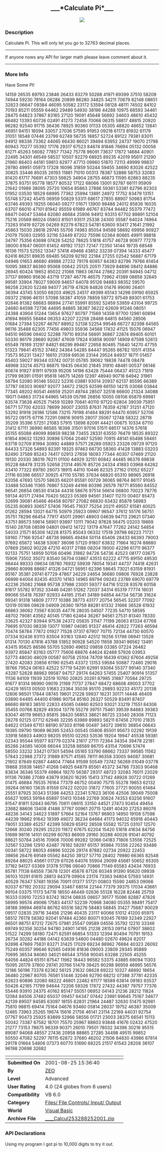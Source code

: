 ﻿<div align="center">

## \_\_\_\*Calculate Pi\*\_\_\_

<img src="PIC200182515422662.jpg">
</div>

### Description

Calculate Pi. This will only let you go to 32763 decimal places.

----

If anyone nows any API for larger math please leave comment about it.

----


 
### More Info
 
Have Some PI!

14159 26535 89793 23846 26433 83279 50288 41971 69399 37510 58209 74944 59230 78164 06286 20899 86280 34825 34211 70679 82148 08651 32823 06647 09384 46095 50582 23172 53594 08128 48111 74502 84102 70193 85211 05559 64462 29489 54930 38196 44288 10975 66593 34461 28475 64823 37867 83165 27120 19091 45648 56692 34603 48610 45432 66482 13393 60726 02491 41273 72458 70066 06315 58817 48815 20920 96282 92540 91715 36436 78925 90360 01133 05305 48820 46652 13841 46951 94151 16094 33057 27036 57595 91953 09218 61173 81932 61179 31051 18548 07446 23799 62749 56735 18857 52724 89122 79381 83011 94912 98336 73362 44065 66430 86021 39494 63952 24737 19070 21798 60943 70277 05392 17176 29317 67523 84674 81846 76694 05132 00056 81271 45263 56082 77857 71342 75778 96091 73637 17872 14684 40901 22495 34301 46549 58537 10507 92279 68925 89235 42019 95611 21290 21960 86403 44181 59813 62977 47713 09960 51870 72113 49999 99837 29780 49951 05973 17328 16096 31859 50244 59455 34690 83026 42522 30825 33446 85035 26193 11881 71010 00313 78387 52886 58753 32083 81420 61717 76691 47303 59825 34904 28755 46873 11595 62863 88235 37875 93751 95778 18577 80532 17122 68066 13001 92787 66111 95909 21642 01989 38095 25720 10654 85863 27886 59361 53381 82796 82303 01952 03530 18529 68995 77362 25994 13891 24972 17752 83479 13151 55748 57242 45415 06959 50829 53311 68617 27855 88907 50983 81754 63746 49393 19255 06040 09277 01671 13900 98488 24012 85836 16035 63707 66010 47101 81942 95559 61989 46767 83744 94482 55379 77472 68471 04047 53464 62080 46684 25906 94912 93313 67702 89891 52104 75216 20569 66024 05803 81501 93511 25338 24300 35587 64024 74964 73263 91419 92726 04269 92279 67823 54781 63600 93417 21641 21992 45863 15030 28618 29745 55706 74983 85054 94588 58692 69956 90927 21079 75093 02955 32116 53449 87202 75596 02364 80665 49911 98818 34797 75356 63698 07426 54252 78625 51818 41757 46728 90977 77279 38000 81647 06001 61452 49192 17321 72147 72350 14144 19735 68548 16136 11573 52552 13347 57418 49468 43852 33239 07394 14333 45477 62416 86251 89835 69485 56209 92192 22184 27255 02542 56887 67179 04946 01653 46680 49886 27232 79178 60857 84383 82796 79766 81454 10095 38837 86360 95068 00642 25125 20511 73929 84896 08412 84886 26945 60424 19652 85022 21066 11863 06744 27862 20391 94945 04712 37137 86960 95636 43719 17287 46776 46575 73962 41389 08658 32645 99581 33904 78027 59009 94657 64078 95126 94683 98352 59570 98258 22620 52248 94077 26719 47826 84826 01476 99090 26401 36394 43745 53050 68203 49625 24517 49399 65143 14298 09190 65925 09372 21696 46151 57098 58387 41059 78859 59772 97549 89301 61753 92846 81382 68683 86894 27741 55991 85592 52459 53959 43104 99725 24680 84598 72736 44695 84865 38367 36222 62609 91246 08051 24388 43904 51244 13654 97627 80797 71569 14359 97700 12961 60894 41694 86855 58484 06353 42207 22258 28488 64815 84560 28506 01684 27394 52267 46767 88952 52138 52254 99546 66727 82398 64565 96116 35488 62305 77456 49803 55936 34568 17432 41125 15076 06947 94510 96596 09402 52288 79710 89314 56691 36867 22874 89405 60101 50330 86179 28680 92087 47609 17824 93858 90097 14909 67598 52613 65549 78189 31297 84821 68299 89487 22658 80485 75640 14270 47755 51323 79641 45152 37462 34364 54285 84447 95265 86782 10511 41354 73573 95231 13427 16610 21359 69536 23144 29524 84937 18711 01457 65403 59027 99344 03742 00731 05785 39062 19838 74478 08478 48968 33214 45713 86875 19435 06430 21845 31910 48481 00537 06146 80674 91927 81911 97939 95206 14196 63428 75444 06437 45123 71819 21799 98391 01591 95618 14675 14269 12397 48940 90718 64942 31961 56794 52080 95146 55022 52316 03881 93014 20937 62137 85595 66389 37787 08303 90697 92077 34672 21825 62599 66150 14215 03068 03844 77345 49202 60541 46659 25201 49744 28507 32518 66600 21324 34088 19071 04863 31734 64965 14539 05796 26856 10055 08106 65879 69981 63574 73638 40525 71459 10289 70641 40110 97120 62804 39039 75951 56771 57700 42033 78699 36007 23055 87631 76359 42187 31251 47120 53292 81918 26186 12586 73215 79198 41484 88291 64470 60957 52706 95722 09175 67116 72291 09816 90915 28017 35067 12748 58322 28718 35209 35396 57251 21083 57915 13698 82091 44421 00675 10334 67110 31412 67111 36990 86585 16398 31501 97016 51511 68517 14376 57618 35155 65088 49099 89859 98238 73455 28331 63550 76479 18535 89322 61854 89632 13293 30898 57064 20467 52590 70915 48141 65498 59461 63718 02709 81994 30992 44889 57571 28289 05923 23326 09729 97120 84433 57326 54893 82391 19325 97463 66730 58360 41428 13883 03203 82490 37589 85243 74417 02913 27656 18093 77344 40307 07469 21120 19130 20330 38019 76211 01100 44929 32151 60842 44485 96376 69838 95228 68478 31235 52658 21314 49576 85726 24334 41893 03968 64262 43410 77322 69780 28073 18915 44110 10446 82325 27162 01052 65227 21116 60396 66557 30925 47110 55785 37634 66820 65310 98965 26918 62056 47693 12570 58635 66201 85581 00729 36065 98764 86117 91045 33488 50346 11365 76867 53249 44166 80396 26579 78771 85560 84552 96541 26654 08530 61434 44318 58676 97514 56614 06800 70023 78776 59134 40171 27494 70420 56223 05389 94561 31407 11270 00407 85473 32699 39081 45466 46458 80797 27082 66830 63432 85878 56983 05235 80893 30657 57406 79545 71637 75254 20211 49557 61581 40025 01262 28594 13021 64715 50979 25923 09907 96547 37612 55176 56751 35751 78296 66454 77917 45011 29961 48903 04639 94713 29621 07340 43751 89573 59614 58901 93897 13111 79042 97828 56475 03203 19869 15140 28708 08599 04801 09412 14722 13179 47647 77262 24142 54854 54033 21571 85306 14228 81375 85043 06332 17518 29798 66223 71721 59160 77166 92547 48738 98665 49494 50114 65406 28433 66393 79003 97692 65672 14638 53067 36096 57120 91807 63832 71664 16274 88880 07869 25602 90228 47210 40317 21186 08204 19000 42296 61711 96377 92133 75751 14959 50156 60496 31862 94726 54736 42523 08177 03675 15906 73502 35072 83540 56704 03867 43513 62222 47715 89150 49530 98444 89333 09634 08780 76932 59939 78054 19341 44737 74418 42631 29860 80998 88687 41326 04721 56951 62396 58645 73021 63159 81931 95167 35381 29741 67729 47867 24229 24654 36680 09806 76928 23828 06899 64004 82435 40370 14163 14965 89794 09243 23789 69070 69779 42236 25082 21688 95738 37986 23001 59377 64716 51228 93578 60158 81617 55782 97352 33446 04281 51262 72037 34314 65319 77774 16031 99066 55418 76397 92933 44195 21541 34189 94854 44734 56738 31624 99341 91318 14809 27777 10386 38773 43177 20754 56545 32207 77092 12019 05166 09628 04909 26360 19759 88281 61332 31666 36528 61932 66863 36062 73567 63035 44776 28035 04507 77235 54710 58595 48702 79081 43562 40145 17180 62464 36267 94561 27531 81340 78330 33625 42327 83944 97538 24372 05835 31147 71199 26063 81334 67768 79695 97030 98339 13077 10987 04085 91337 46414 42822 77263 46594 70474 58784 77872 01927 71528 07317 67907 70715 72134 44730 60570 07334 92436 93113 83504 93163 12840 42512 19256 51798 06941 13528 01314 70130 47816 43788 51852 90928 54520 11658 39341 96562 13491 43415 95625 86586 55705 52690 49652 09858 03385 07224 26482 93972 85847 83163 05777 75606 88876 44624 82468 57926 03953 52773 48030 48029 00587 60758 25104 74709 16439 61362 67604 49256 27420 42083 20856 61190 62545 43372 13153 59584 50687 72460 29016 18766 79524 06163 42522 57719 54291 62991 93064 55377 99140 37340 43287 52628 88963 99587 94757 29174 64263 57455 25407 90914 51357 11136 94109 11939 32519 10760 20825 20261 87985 31887 70584 29725 91677 81314 96990 09019 21169 71737 27847 68472 68608 49003 37702 42429 16513 00500 51683 23364 35038 95170 29893 92233 45172 20138 12806 96501 17844 08745 19601 21228 59937 16231 30171 14448 46409 03890 64495 44400 61986 90754 85160 26327 50529 83491 87407 86680 88183 38510 22833 45085 04860 82503 93021 33219 71551 84306 35455 00766 82829 49304 13776 55279 39751 75461 39539 84683 39363 83047 46119 96653 85815 38420 56853 38621 86725 23340 28308 71123 28278 92125 07712 62946 32295 63989 89893 58211 67456 27010 21835 64622 01349 67151 88190 97303 81198 00497 34072 39610 36854 06643 19395 09790 19069 96395 52453 00545 05806 85501 95673 02292 19139 33918 56803 44903 98205 95510 02263 53536 19204 19947 45538 59381 02343 95544 95977 83779 02374 21617 27111 72364 34354 39478 22181 85286 24085 14006 66044 33258 88569 86705 43154 70696 57474 58550 33232 33421 07301 54594 05165 53790 68662 73337 99585 11562 57843 22988 27372 31989 87571 41595 78111 96358 33005 94087 30681 21602 87649 62867 44604 77464 91599 50549 73742 56269 01049 03778 19868 35938 14657 41268 04925 64879 85561 45372 34786 73303 90468 83834 36346 55379 49864 19270 56387 29317 48723 32083 76011 23029 91136 79386 27089 43879 93620 16295 15413 37142 48928 30722 01269 01475 46684 76535 76164 77379 46752 00490 75715 55278 19653 62132 39264 06160 13635 81559 07422 02020 31872 77605 27721 90055 61484 25551 87925 30343 51398 44253 22341 57623 36106 42506 39049 75008 65627 10953 59194 65897 51413 10348 22769 30624 74353 63256 91607 81547 81811 52843 66795 70611 08615 33150 44521 27473 92454 49454 23682 88606 13408 41486 37767 00961 20715 12491 40430 27253 86076 48236 34143 34623 51897 57664 52164 13767 96903 14950 19108 57598 44239 19862 91642 19399 49072 36234 64684 41173 94032 65918 40443 78051 33389 45257 42399 50829 65912 28508 55582 15725 03107 12570 12668 30240 29295 25220 11872 67675 62204 15420 51618 41634 84756 51699 98116 14101 00299 60783 86909 29160 30288 40026 91041 40792 88621 50784 24516 70908 70006 99282 12066 04183 71806 53556 72525 32567 53286 12910 42487 76182 58297 65157 95984 70356 22262 93486 00341 58722 98053 49896 50226 29174 87882 02734 20922 22453 39856 26476 69149 05562 84250 39127 57710 28402 79980 66365 82548 89264 88025 45661 01729 67026 64076 55904 29099 45681 50652 65305 37182 94127 03369 31378 51786 09040 70866 71149 65583 43434 76933 85781 71138 64558 73678 12301 45876 87126 60348 91390 95620 09939 36103 10291 61615 28813 84379 09904 23174 73363 94804 57593 14931 40529 76347 57481 19356 70911 01377 51721 00803 15590 24853 09066 92037 67192 20332 29094 33467 68514 22144 77379 39375 17034 43661 99104 03375 11173 54719 18550 46449 02636 55128 16228 82446 25759 16333 03910 72253 83742 18214 08835 08657 39177 15096 82887 47826 56995 99574 49066 17583 44137 52239 70968 34080 05355 98491 75417 38188 39994 46974 86762 65516 58276 58483 58845 31427 75687 90029 09517 02835 29716 34456 21296 40435 23117 60066 51012 41200 65975 58512 76178 58382 92041 97484 42360 80071 93045 76189 32349 22927 96501 98751 87212 72675 07981 25547 09589 04556 35792 12210 33346 69749 92356 30254 94780 24901 14195 21238 28153 09114 07907 38602 51522 74299 58180 72471 62591 66854 51333 12394 80494 70791 19153 26734 30282 44186 04142 63639 54800 04480 02670 49624 82017 92896 47669 75831 83271 31425 17029 69234 88962 76684 40323 26092 75249 60357 99646 92565 04936 81836 09003 23809 29345 95889 70695 36534 94060 34021 66544 37558 90045 63288 22505 45255 64056 44824 65151 87547 11962 18443 96582 53375 43885 69094 11303 15095 26179 37800 29741 20766 51479 39425 90298 96959 46995 56576 12186 56196 73378 62362 56125 21632 08628 69222 10327 48892 18654 36480 22967 80705 76561 51446 32046 92790 68212 07388 37781 42335 62823 60896 32080 68222 46801 22482 61177 18589 63814 09183 93537 50426 42165 71799 94644 72206 59326 17872 27432 44387 79757 77376 55446 93910 24375 40162 85147 55051 06952 04143 21236 28212 11824 12084 84506 37482 65037 09457 64347 07442 23981 69645 75167 34677 42139 89507 94585 63097 18155 62831 21964 24487 32630 51475 92981 75810 98815 69414 75164 04676 93460 05814 26037 19752 46387 35009 12485 73963 25265 19674 15616 21756 46141 23114 22169 44031 92754 07767 90473 25925 83899 52966 58556 01721 23003 28375 66541 15113 50042 73387 67582 18701 75570 25967 88603 93848 41676 02432 47520 21277 73153 78675 96339 90371 26010 79501 78032 34396 30216 95515 89087 94068 48557 27436 20958 88865 27285 34498 49515 99852 50550 47082 52297 76115 62872 37680 46202 21506 84830 43986 87814 29178 01664 54806 07373 60770 51690 68225 21517 61543 28208 36107 96198 20698 32682


<span>             |<span>
---                |---
**Submitted On**   |2001-08-25 15:36:40
**By**             |[ZEO](https://github.com/Planet-Source-Code/PSCIndex/blob/master/ByAuthor/zeo.md)
**Level**          |Advanced
**User Rating**    |4.0 (24 globes from 6 users)
**Compatibility**  |VB 6\.0
**Category**       |[Files/ File Controls/ Input/ Output](https://github.com/Planet-Source-Code/PSCIndex/blob/master/ByCategory/files-file-controls-input-output__1-3.md)
**World**          |[Visual Basic](https://github.com/Planet-Source-Code/PSCIndex/blob/master/ByWorld/visual-basic.md)
**Archive File**   |[\_\_\_\_Calcul253288252001\.zip](https://github.com/Planet-Source-Code/zeo-calculate-pi__1-26645/archive/master.zip)

### API Declarations

Using my program I got pi to 10,000 digits to try it out.





